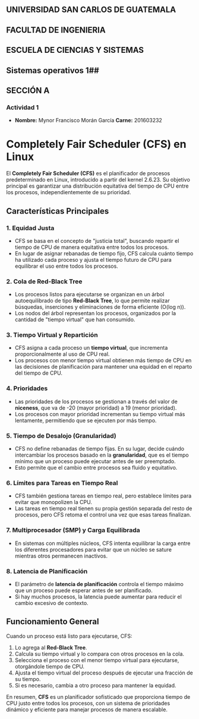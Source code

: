 ﻿## UNIVERSIDAD SAN CARLOS DE GUATEMALA ##
## FACULTAD DE INGENIERIA ##
## ESCUELA DE CIENCIAS Y SISTEMAS ##
## Sistemas operativos 1##
## SECCIÓN A ##

### Actividad 1 ###

- **Nombre:** Mynor Francisco Morán García   **Carne:** 201603232

>>


# Completely Fair Scheduler (CFS) en Linux

El **Completely Fair Scheduler (CFS)** es el planificador de procesos predeterminado en Linux, introducido a partir del kernel 2.6.23. Su objetivo principal es garantizar una distribución equitativa del tiempo de CPU entre los procesos, independientemente de su prioridad.

## Características Principales

### 1. Equidad Justa
- CFS se basa en el concepto de "justicia total", buscando repartir el tiempo de CPU de manera equitativa entre todos los procesos.
- En lugar de asignar rebanadas de tiempo fijo, CFS calcula cuánto tiempo ha utilizado cada proceso y ajusta el tiempo futuro de CPU para equilibrar el uso entre todos los procesos.

### 2. Cola de Red-Black Tree
- Los procesos listos para ejecutarse se organizan en un árbol autoequilibrado de tipo **Red-Black Tree**, lo que permite realizar búsquedas, inserciones y eliminaciones de forma eficiente (O(log n)).
- Los nodos del árbol representan los procesos, organizados por la cantidad de "tiempo virtual" que han consumido.

### 3. Tiempo Virtual y Repartición
- CFS asigna a cada proceso un **tiempo virtual**, que incrementa proporcionalmente al uso de CPU real.
- Los procesos con menor tiempo virtual obtienen más tiempo de CPU en las decisiones de planificación para mantener una equidad en el reparto del tiempo de CPU.

### 4. Prioridades
- Las prioridades de los procesos se gestionan a través del valor de **niceness**, que va de -20 (mayor prioridad) a 19 (menor prioridad).
- Los procesos con mayor prioridad incrementan su tiempo virtual más lentamente, permitiendo que se ejecuten por más tiempo.

### 5. Tiempo de Desalojo (Granularidad)
- CFS no define rebanadas de tiempo fijas. En su lugar, decide cuándo intercambiar los procesos basado en la **granularidad**, que es el tiempo mínimo que un proceso puede ejecutar antes de ser preemptado.
- Esto permite que el cambio entre procesos sea fluido y equitativo.

### 6. Límites para Tareas en Tiempo Real
- CFS también gestiona tareas en tiempo real, pero establece límites para evitar que monopolizen la CPU.
- Las tareas en tiempo real tienen su propia gestión separada del resto de procesos, pero CFS retoma el control una vez que esas tareas finalizan.

### 7. Multiprocesador (SMP) y Carga Equilibrada
- En sistemas con múltiples núcleos, CFS intenta equilibrar la carga entre los diferentes procesadores para evitar que un núcleo se sature mientras otros permanecen inactivos.

### 8. Latencia de Planificación
- El parámetro de **latencia de planificación** controla el tiempo máximo que un proceso puede esperar antes de ser planificado.
- Si hay muchos procesos, la latencia puede aumentar para reducir el cambio excesivo de contexto.

## Funcionamiento General

Cuando un proceso está listo para ejecutarse, CFS:
1. Lo agrega al **Red-Black Tree**.
2. Calcula su tiempo virtual y lo compara con otros procesos en la cola.
3. Selecciona el proceso con el menor tiempo virtual para ejecutarse, otorgándole tiempo de CPU.
4. Ajusta el tiempo virtual del proceso después de ejecutar una fracción de su tiempo.
5. Si es necesario, cambia a otro proceso para mantener la equidad.

En resumen, **CFS** es un planificador sofisticado que proporciona tiempo de CPU justo entre todos los procesos, con un sistema de prioridades dinámico y eficiente para manejar procesos de manera escalable.
